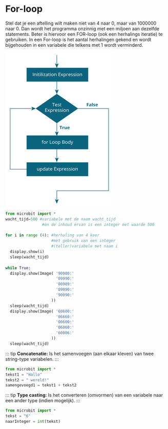 # For-loop

Stel dat je een aftelling wilt maken niet van 4 naar 0, maar van 1000000 naar 0. Dan wordt het programma onzinnig met een miljoen aan dezelfde statements.
Beter is hiervoor een FOR-loop (ook een herhalings iteratie) te gebruiken. In een For-loop is het aantal herhalingen gekend en wordt bijgehouden in een variabele die telkens met 1 wordt verminderd. 

![example image](./images/forloop.jpg "De For Loop")

```python
from microbit import *
wacht_tijd=500 #variabele met de naam wacht_tijd
                #en de inhoud ervan is een integer met waarde 500

for i in range (4): #herhaling van 4 keer 
                    #met gebruik van een integer 
                    #(teller)variabele met naam i
  display.show(i)
  sleep(wacht_tijd) 

while True:
  display.show(Image( '90900:'
                      '09990:'
                      '00909:'
                      '09090:'
                      '90090:'
                    ))
  sleep(wacht_tijd)
  display.show(Image( '60600:'
                      '06660:'
                      '00600:'
                      '06060:'
                      '60006:'
                    ))
  sleep(wacht_tijd)
```

::: tip
**Concatenatie:**
Is het samenvoegen (aan elkaar kleven) van twee string-type variabelen.
:::

```python
from microbit import *
tekst1 = "Hallo"
tekst2 = " wereld!"
samengevoegd1 = tekst1 + tekst2
```

::: tip
**Type casting:**
Is het converteren (omvormen) van een variabele naar een ander type (indien mogelijk).
:::

```python
from microbit import *
tekst = "6"
naarInteger = int(tekst)
```